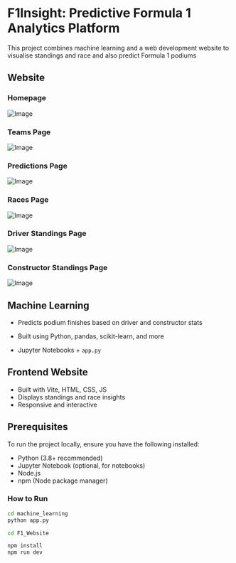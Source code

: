 # F1Insight: Predictive Formula 1 Analytics Platform
This project combines machine learning and a web development website to visualise standings and race and also predict Formula 1 podiums 
## Website
### Homepage
![Image](https://i.postimg.cc/brYh8bDM/home.png)

### Teams Page
![Image](https://i.postimg.cc/ncPJbXHR/teams.png)

### Predictions Page
![Image](https://i.postimg.cc/0jtqNQ7N/predi.png)

### Races Page
![Image](https://i.postimg.cc/Wb3vHGPq/races.png)

### Driver Standings Page
![Image](https://i.postimg.cc/T2Qx0kBX/driverstand.png)

### Constructor Standings Page
![Image](https://i.postimg.cc/zGH1JqvJ/constructor.png)

## Machine Learning
- Predicts podium finishes based on driver and constructor stats
- Built using Python, pandas, scikit-learn, and more

- Jupyter Notebooks + `app.py`
## Frontend Website
- Built with Vite, HTML, CSS, JS
- Displays standings and race insights
- Responsive and interactive
## Prerequisites

To run the project locally, ensure you have the following installed:
- Python (3.8+ recommended)
- Jupyter Notebook (optional, for notebooks)
- Node.js
- npm (Node package manager)
### How to Run

```bash
cd machine_learning
python app.py

cd F1_Website

npm install
npm run dev



